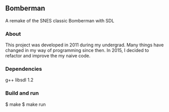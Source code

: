 ## Bomberman
A remake of the SNES classic Bomberman with SDL


### About
This project was developed in 2011 during my undergrad. Many things have changed in my way of programming since then. In 2015, I decided to refactor and improve the my naive code.


### Dependencies
g++ 
libsdl 1.2

### Build and run
$ make
$ make run




